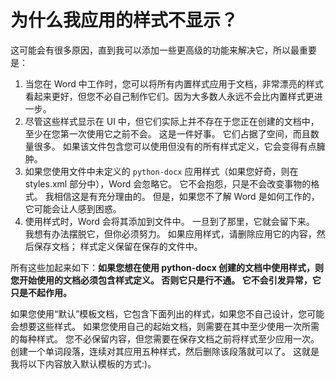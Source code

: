 # 为什么我应用的样式不显示？

这可能会有很多原因，直到我可以添加一些更高级的功能来解决它，所以最重要是：

1. 当您在 Word 中工作时，您可以将所有内置样式应用于文档，非常漂亮的样式看起来更好，但您不必自己制作它们。因为大多数人永远不会比内置样式更进一步。
2. 尽管这些样式显示在 UI 中，但它们实际上并不存在于您正在创建的文档中，至少在您第一次使用它之前不会。 这是一件好事。 它们占据了空间，而且数量很多。 如果该文件包含您可以使用但没有的所有样式定义，它会变得有点臃肿。
3. 如果您使用文件中未定义的 `python-docx` 应用样式（如果您好奇，则在 styles.xml 部分中），Word 会忽略它。 它不会抱怨，只是不会改变事物的格式。 我相信这是有充分理由的。 但是，如果您不了解 Word 是如何工作的，它可能会让人感到困惑。
4. 使用样式时，Word 会将其添加到文件中。 一旦到了那里，它就会留下来。 我想有办法摆脱它，但你必须努力。 如果应用样式，请删除应用它的内容，然后保存文档； 样式定义保留在保存的文件中。

所有这些加起来如下：**如果您想在使用 python-docx 创建的文档中使用样式，则您开始使用的文档必须包含样式定义。 否则它只是行不通。 它不会引发异常，它只是不起作用。**

如果您使用“默认”模板文档，它包含下面列出的样式，如果您不自己设计，您可能会想要这些样式。 如果您使用自己的起始文档，则需要在其中至少使用一次所需的每种样式。 您不必保留内容，但您需要在保存文档之前将样式至少应用一次。 创建一个单词段落，连续对其应用五种样式，然后删除该段落就可以了。 这就是我将以下内容放入默认模板的方式:)。
